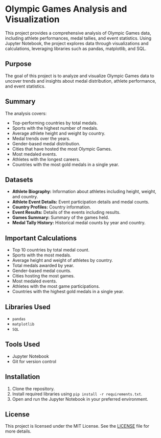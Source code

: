 # Olympic Games Analysis and Visualization

This project provides a comprehensive analysis of Olympic Games data, including athlete performances, medal tallies, and event statistics. Using Jupyter Notebook, the project explores data through visualizations and calculations, leveraging libraries such as pandas, matplotlib, and SQL.

## Purpose
The goal of this project is to analyze and visualize Olympic Games data to uncover trends and insights about medal distribution, athlete performance, and event statistics.

## Summary
The analysis covers:
- Top-performing countries by total medals.
- Sports with the highest number of medals.
- Average athlete height and weight by country.
- Medal trends over the years.
- Gender-based medal distribution.
- Cities that have hosted the most Olympic Games.
- Most medaled events.
- Athletes with the longest careers.
- Countries with the most gold medals in a single year.

## Datasets
- **Athlete Biography:** Information about athletes including height, weight, and country.
- **Athlete Event Details:** Event participation details and medal counts.
- **Country Profiles:** Country information.
- **Event Results:** Details of the events including results.
- **Games Summary:** Summary of the games held.
- **Medal Tally History:** Historical medal counts by year and country.

## Important Calculations
- Top 10 countries by total medal count.
- Sports with the most medals.
- Average height and weight of athletes by country.
- Total medals awarded by year.
- Gender-based medal counts.
- Cities hosting the most games.
- Most medaled events.
- Athletes with the most game participations.
- Countries with the highest gold medals in a single year.

## Libraries Used
- `pandas`
- `matplotlib`
- `SQL`

## Tools Used
- Jupyter Notebook
- Git for version control

## Installation
1. Clone the repository.
2. Install required libraries using `pip install -r requirements.txt`.
3. Open and run the Jupyter Notebook in your preferred environment.

## License
This project is licensed under the MIT License. See the [LICENSE](LICENSE) file for more details.
